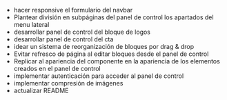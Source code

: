 - hacer responsive el formulario del navbar
- Plantear división en subpáginas del panel de control los apartados del menu lateral
- desarrollar panel de control del bloque de logos
- desarrollar panel de control del cta
- idear un sistema de reorganización de bloques por drag & drop
- Evitar refresco de página al editar bloques desde el panel de control
- Replicar al apariencia del componente en la apariencia de los elementos creados en el panel de control
- implementar autenticación para acceder al panel de control
- implementar compresión de imágenes
- actualizar README
